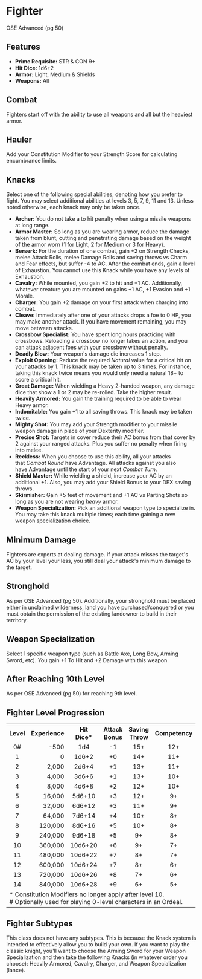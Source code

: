 # Fighter
OSE Advanced (pg 50)

## Features
- **Prime Requisite:** STR & CON 9+
- **Hit Dice:** 1d6+2
- **Armor:** Light, Medium & Shields
- **Weapons:** All

## Combat
Fighters start off with the ability to use all weapons and all but the heaviest armor.

## Hauler
Add your Constitution Modifier to your Strength Score for calculating encumbrance limits.

## Knacks
Select one of the following special abilities, denoting how you prefer to fight.  You may select additional abilities at levels 3, 5, 7, 9, 11 and 13.  Unless noted otherwise, each knack may only be taken once.
- **Archer:** You do not take a to hit penalty when using a missile weapons at long range.
- **Armor Master:** So long as you are wearing armor, reduce the damage taken from blunt, cutting and penetrating damage based on the weight of the armor worn (1 for Light, 2 for Medium or 3 for Heavy).
- **Berserk:** For the duration of one combat, gain +2 on Strength Checks, melee Attack Rolls, melee Damage Rolls and saving throws vs Charm and Fear effects, but suffer -4 to AC. After the combat ends, gain a level of Exhaustion. You cannot use this Knack while you have any levels of Exhaustion.
- **Cavalry:** While mounted, you gain +2 to hit and +1 AC. Additionally, whatever creature you are mounted on gains +1 AC, +1 Evasion and +1 Morale.
- **Charger:** You gain +2 damage on your first attack when charging into combat.
- **Cleave:** Immediately after one of your attacks drops a foe to 0 HP, you may make another attack. If you have movement remaining, you may move between attacks.
- **Crossbow Specialist:** You have spent long hours practicing with crossbows. Reloading a crossbow no longer takes an action, and you can attack adjacent foes with your crossbow without penalty.
- **Deadly Blow:** Your weapon's damage die increases 1 step.
- **Exploit Opening:** Reduce the required _Natural_ value for a critical hit on your attacks by 1. This knack may be taken up to 3 times. For instance, taking this knack twice means you would only need a natural 18+ to score a critical hit.
- **Great Damage:** When wielding a Heavy 2-handed weapon, any damage dice that show a 1 or 2 may be re-rolled. Take the higher result.
- **Heavily Armored:** You gain the training required to be able to wear Heavy armor.
- **Indomitable:** You gain +1 to all saving throws.  This knack may be taken twice.
- **Mighty Shot:** You may add your Strength modifier to your missile weapon damage in place of your Dexterity modifier.
- **Precise Shot:** Targets in cover reduce their AC bonus from that cover by 2 against your ranged attacks.  Plus you suffer no penalty when firing into melee.
- **Reckless:** When you choose to use this ability, all your attacks that *Combat Round* have Advantage. All attacks against you also have Advantage until the start of your next *Combat Turn*.
- **Shield Master:** While wielding a shield, increase your AC by an additional +1.  Also, you may add your Shield Bonus to your DEX saving throws.
- **Skirmisher:** Gain +5 feet of movement and +1 AC vs Parting Shots so long as you are not wearing _heavy_ armor.
- **Weapon Specialization:** Pick an additional weapon type to specialize in.  You may take this knack multiple times; each time gaining a new weapon specialization choice.

## Minimum Damage
Fighters are experts at dealing damage. If your attack misses the target's AC by your level your less, you still deal your attack's minimum damage to the target.

## Stronghold
As per OSE Advanced (pg 50).  Additionally, your stronghold must be placed either in unclaimed wilderness, land you have purchased/conquered or you must obtain the permission of the existing landowner to build in their territory.

## Weapon Specialization
Select 1 specific weapon type (such as Battle Axe, Long Bow, Arming Sword, etc).  You gain +1 To Hit and +2 Damage with this weapon.

## After Reaching 10th Level
As per OSE Advanced (pg 50) for reaching 9th level.

## Fighter Level Progression

<table>
    <tr>
        <th align="center"><b>Level</b></th>
        <th align="center"><b>Experience</th>
        <th align="center"><b>Hit<br/>Dice*</b></th>
        <th align="center"><b>Attack<br/>Bonus</b></th>
        <th align="center"><b>Saving<br/>Throw</b></th>
        <th align="center"><b>Competency</b></th>
    </tr>
    <tr>
        <td align="center">0#</td><!--Level-->
        <td align="right">-500</td><!--Experience-->
        <td align="center">1d4</td><!--Hit Dice-->
        <td align="center">-1</td><!--Attack Bonus-->
        <td align="center">15+</td><!--Save-->
        <td align="center">12+</td><!--Competency-->
    </tr>
    <tr>
        <td align="center">1</td><!--Level-->
        <td align="right">0</td><!--Experience-->
        <td align="center">1d6+2</td><!--Hit Dice-->
        <td align="center">+0</td><!--Attack Bonus-->
        <td align="center">14+</td><!--Save-->
        <td align="center">11+</td><!--Competency-->
    </tr>
    <tr>
        <td align="center">2</td><!--Level-->
        <td align="right">2,000</td><!--Experience-->
        <td align="center">2d6+4</td><!--Hit Dice-->
        <td align="center">+1</td><!--Attack Bonus-->
        <td align="center">13+</td><!--Save-->
        <td align="center">11+</td><!--Competency-->
    </tr>
    <tr>
        <td align="center">3</td><!--Level-->
        <td align="right">4,000</td><!--Experience-->
        <td align="center">3d6+6</td><!--Hit Dice-->
        <td align="center">+1</td><!--Attack Bonus-->
        <td align="center">13+</td><!--Save-->
        <td align="center">10+</td><!--Competency-->
    </tr>
    <tr>
        <td align="center">4</td><!--Level-->
        <td align="right">8,000</td><!--Experience-->
        <td align="center">4d6+8</td><!--Hit Dice-->
        <td align="center">+2</td><!--Attack Bonus-->
        <td align="center">12+</td><!--Save-->
        <td align="center">10+</td><!--Competency-->
    </tr>
    <tr>
        <td align="center">5</td><!--Level-->
        <td align="right">16,000</td><!--Experience-->
        <td align="center">5d6+10</td><!--Hit Dice-->
        <td align="center">+3</td><!--Attack Bonus-->
        <td align="center">12+</td><!--Save-->
        <td align="center">9+</td><!--Competency-->
    </tr>
    <tr>
        <td align="center">6</td><!--Level-->
        <td align="right">32,000</td><!--Experience-->
        <td align="center">6d6+12</td><!--Hit Dice-->
        <td align="center">+3</td><!--Attack Bonus-->
        <td align="center">11+</td><!--Save-->
        <td align="center">9+</td><!--Competency-->
    </tr>
    <tr>
        <td align="center">7</td><!--Level-->
        <td align="right">64,000</td><!--Experience-->
        <td align="center">7d6+14</td><!--Hit Dice-->
        <td align="center">+4</td><!--Attack Bonus-->
        <td align="center">10+</td><!--Save-->
        <td align="center">8+</td><!--Competency-->
    </tr>
    <tr>
        <td align="center">8</td><!--Level-->
        <td align="right">120,000</td><!--Experience-->
        <td align="center">8d6+16</td><!--Hit Dice-->
        <td align="center">+5</td><!--Attack Bonus-->
        <td align="center">10+</td><!--Save-->
        <td align="center">8+</td><!--Competency-->
    </tr>
    <tr>
        <td align="center">9</td><!--Level-->
        <td align="right">240,000</td><!--Experience-->
        <td align="center">9d6+18</td><!--Hit Dice-->
        <td align="center">+5</td><!--Attack Bonus-->
        <td align="center">9+</td><!--Save-->
        <td align="center">8+</td><!--Competency-->
    </tr>
    <tr>
        <td align="center">10</td><!--Level-->
        <td align="right">360,000</td><!--Experience-->
        <td align="center">10d6+20</td><!--Hit Dice-->
        <td align="center">+6</td><!--Attack Bonus-->
        <td align="center">9+</td><!--Save-->
        <td align="center">7+</td><!--Competency-->
    </tr>
    <tr>
        <td align="center">11</td><!--Level-->
        <td align="right">480,000</td><!--Experience-->
        <td align="center">10d6+22</td><!--Hit Dice-->
        <td align="center">+7</td><!--Attack Bonus-->
        <td align="center">8+</td><!--Save-->
        <td align="center">7+</td><!--Competency-->
    </tr>
    <tr>
        <td align="center">12</td><!--Level-->
        <td align="right">600,000</td><!--Experience-->
        <td align="center">10d6+24</td><!--Hit Dice-->
        <td align="center">+7</td><!--Attack Bonus-->
        <td align="center">8+</td><!--Save-->
        <td align="center">6+</td><!--Competency-->
    </tr>
    <tr>
        <td align="center">13</td><!--Level-->
        <td align="right">720,000</td><!--Experience-->
        <td align="center">10d6+26</td><!--Hit Dice-->
        <td align="center">+8</td><!--Attack Bonus-->
        <td align="center">7+</td><!--Save-->
        <td align="center">6+</td><!--Competency-->
    </tr>
    <tr>
        <td align="center">14</td><!--Level-->
        <td align="right">840,000</td><!--Experience-->
        <td align="center">10d6+28</td><!--Hit Dice-->
        <td align="center">+9</td><!--Attack Bonus-->
        <td align="center">6+</td><!--Save-->
        <td align="center">5+</td><!--Competency-->
    </tr>
    <tr><td colspan=6>* Constitution Modifiers no longer apply after level 10.<br/># Optionally used for playing 0-level characters in an Ordeal.</td></tr>
</table>

## Fighter Subtypes
This class does not have any subtypes.  This is because the Knack system is intended to effectively allow you to build your own.  If you want to play the classic knight, you'll want to choose the Arming Sword for your Weapon Specialization and then take the following Knacks (in whatever order you choose): Heavily Armored, Cavalry, Charger, and Weapon Specialization (lance).
